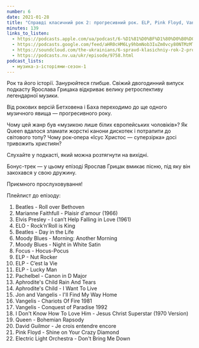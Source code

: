```yaml
---
number: 6
date: 2021-01-28
title: "Справді класичний рок 2: прогресивний рок. ELP, Pink Floyd, Vangelis, Queen"
minutes: 139
links_to_listen:
  - https://podcasts.apple.com/ua/podcast/6-%D1%81%D0%BF%D1%80%D0%B0%D0%B2%D0%B4%D1%96-%D0%BA%D0%BB%D0%B0%D1%81%D0%B8%D1%87%D0%BD%D0%B8%D0%B9-%D1%80%D0%BE%D0%BA-2-%D0%BF%D1%80%D0%BE%D0%B3%D1%80%D0%B5%D1%81%D0%B8%D0%B2%D0%BD%D0%B8%D0%B9-%D1%80%D0%BE%D0%BA-elp-pink/id1546083745?i=1000506865396
  - https://podcasts.google.com/feed/aHR0cHM6Ly9hbmNob3IuZm0vcy80NTMzMTgxMC9wb2RjYXN0L3Jzcw/episode/Mzg2ZWI5MTYtOTQwNS00YTg0LWIwNGUtYjQzMzJmOTZlYjdl
  - https://soundcloud.com/the-ukrainians/6-spravd-klasichniy-rok-2-progresivniy-rok-elp-pink-floyd-vangelis-queen?in=the-ukrainians/sets/muzykazist
  - https://podcasts.nv.ua/ukr/episode/9758.html
podcast_lists:
  - музика-з-історіями-сезон-1
---
```


Рок та його історії. Занурюйтеся глибше. Свіжий двогодинний випуск подкасту
Ярослава Грицака відкриває велику ретроспективу легендарної музики.

Від рокових версій Бетховена і Баха переходимо до ще одного музичного явища —
прогресивного року.

Чому цей жанр був «музикою лише білих європейських чоловіків»? Як Queen вдалося
зламати жорсткі канони дискотек і потрапити до світового топу? Чому рок-опера
«Ісус Христос — суперзірка» досі тривожить християн?

Слухайте у подкасті, який можна розтягнути на вихідні.

Бонус-трек — у цьому епізоді Ярослав Грицак вмикає пісню, під яку він закохався
у свою дружину.

Приємного прослуховування!

Плейлист до епізоду:
1. Beatles - Roll over Bethoven
2. Marianne Faithfull - Plaisir d'amour (1966)
3. Elvis Presley - I can’t Help Falling in Love (1961)
4. ELO - Rock’n’Roll is King
5. Beatles - Day in the Life
6. Moody Blues - Morning: Another Morning
7. Moody Blues - Night in White Satin
8. Focus - Hocus-Pocus
9. ELP - Nut Rocker
10. ELP - C’est la Vie
11. ELP - Lucky Man
12. Pachelbel - Canon in D Major
13. Aphrodite's Child Rain And Tears
14. Aphrodite's Child - I Want To Live
15. Jon and Vangelis - I'll Find My Way Home
16. Vangelis - Chariots Of Fire 1981
17. Vangelis - Conquest of Paradise 1992
18. I Don't Know How To Love Him - Jesus Christ Superstar (1970 Version)
19. Queen - Bohemian Rapsody
20. David Guilmor - Je crois entendre encore
21. Pink Floyd - Shine on Your Crazy Diamond
22. Electric Light Orchestra - Don't Bring Me Down
